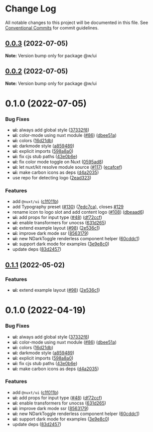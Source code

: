 # Change Log

All notable changes to this project will be documented in this file.
See [Conventional Commits](https://conventionalcommits.org) for commit guidelines.

## [0.0.3](https://github.com/516310460/ui/compare/@w/ui@0.0.2...@w/ui@0.0.3) (2022-07-05)

**Note:** Version bump only for package @w/ui





## [0.0.2](https://github.com/516310460/ui/compare/@w/ui@0.1.0...@w/ui@0.0.2) (2022-07-05)

**Note:** Version bump only for package @w/ui





# 0.1.0 (2022-07-05)


### Bug Fixes

* **ui:** always add global style ([37332f8](https://github.com/516310460/ui/commit/37332f8669f02257740baec6e3131fdca6a589b9))
* **ui:** color-mode using nuxt module ([#86](https://github.com/516310460/ui/issues/86)) ([dbee51a](https://github.com/516310460/ui/commit/dbee51abe69b2924cba1e09b630235008d347789))
* **ui:** colors ([16d21db](https://github.com/516310460/ui/commit/16d21dbfb7fc30b7b429f2d52bf71425c0e0dcf5))
* **ui:** darkmode style ([a859489](https://github.com/516310460/ui/commit/a859489036be3a9783733cb31d8609e60dd30928))
* **ui:** explicit imports ([598a8a0](https://github.com/516310460/ui/commit/598a8a0f7f0faa341d2cb391b74aa040c3430b55))
* **ui:** fix cjs stub paths ([43e0b6e](https://github.com/516310460/ui/commit/43e0b6e411d256314d879ba14706987968a1d62a))
* **ui:** fix color mode toggle on Nuxt ([0595ad8](https://github.com/516310460/ui/commit/0595ad82139fdd3ae054e0ce358cb345448f7d98))
* **ui:** let nuxt/kit resolve module source ([#117](https://github.com/516310460/ui/issues/117)) ([ecafcef](https://github.com/516310460/ui/commit/ecafcef782f96fd6520cce048faee0b74404b4ce))
* **ui:** make carbon icons as deps ([d4a2035](https://github.com/516310460/ui/commit/d4a203552513abedd60ed4d3e53b297268bf0872))
* use repo for detecting logo ([2ead323](https://github.com/516310460/ui/commit/2ead3237aa1b8cd747aa23602f5c4cd25bf8a2f7))


### Features

* add `@nuxt/ui` ([c1f011b](https://github.com/516310460/ui/commit/c1f011bebba38e28f5c38cbf69efaeb5f8d766b1))
* add Typography preset ([#130](https://github.com/516310460/ui/issues/130)) ([7edc7ca](https://github.com/516310460/ui/commit/7edc7ca536eb19d87047dcccf9089694bb21a5f8)), closes [#129](https://github.com/516310460/ui/issues/129)
* rename icon to logo slot and add content logo ([#108](https://github.com/516310460/ui/issues/108)) ([dbeaad6](https://github.com/516310460/ui/commit/dbeaad6793ee08b8c41660165fac252e733fe5fc))
* **ui:** add props for input type ([#48](https://github.com/516310460/ui/issues/48)) ([df72ccf](https://github.com/516310460/ui/commit/df72ccf626d72833ad4ec960956f2d2e662d6173))
* **ui:** enable transformers for unocss ([631d265](https://github.com/516310460/ui/commit/631d2655f0469286fd17b6ea39dbb0650571b156))
* **ui:** extend example layout ([#98](https://github.com/516310460/ui/issues/98)) ([2e536c1](https://github.com/516310460/ui/commit/2e536c164974282658b5f78a983fc30a123bfa7c))
* **ui:** improve dark mode ssr ([8563179](https://github.com/516310460/ui/commit/8563179107677c7ebad5553c1d76bd6a6c38113f))
* **ui:** new NDarkToggle renderless component helper ([60cddc1](https://github.com/516310460/ui/commit/60cddc15e1e68dcbb773f94c114194603d936280))
* **ui:** support dark mode for examples ([3e9e8c0](https://github.com/516310460/ui/commit/3e9e8c056697b1874004064391f8b8267aa59d9b))
* update deps ([83d2457](https://github.com/516310460/ui/commit/83d245724d7148d5e5469a36ffa86f1d85282e2e))





## [0.1.1](https://github.com/nuxt/ui/compare/@nuxt/ui@0.1.0...@nuxt/ui@0.1.1) (2022-05-02)


### Features

* **ui:** extend example layout ([#98](https://github.com/nuxt/ui/issues/98)) ([2e536c1](https://github.com/nuxt/ui/commit/2e536c164974282658b5f78a983fc30a123bfa7c))





# 0.1.0 (2022-04-19)


### Bug Fixes

* **ui:** always add global style ([37332f8](https://github.com/nuxt/ui/commit/37332f8669f02257740baec6e3131fdca6a589b9))
* **ui:** color-mode using nuxt module ([#86](https://github.com/nuxt/ui/issues/86)) ([dbee51a](https://github.com/nuxt/ui/commit/dbee51abe69b2924cba1e09b630235008d347789))
* **ui:** colors ([16d21db](https://github.com/nuxt/ui/commit/16d21dbfb7fc30b7b429f2d52bf71425c0e0dcf5))
* **ui:** darkmode style ([a859489](https://github.com/nuxt/ui/commit/a859489036be3a9783733cb31d8609e60dd30928))
* **ui:** explicit imports ([598a8a0](https://github.com/nuxt/ui/commit/598a8a0f7f0faa341d2cb391b74aa040c3430b55))
* **ui:** fix cjs stub paths ([43e0b6e](https://github.com/nuxt/ui/commit/43e0b6e411d256314d879ba14706987968a1d62a))
* **ui:** make carbon icons as deps ([d4a2035](https://github.com/nuxt/ui/commit/d4a203552513abedd60ed4d3e53b297268bf0872))


### Features

* add `@nuxt/ui` ([c1f011b](https://github.com/nuxt/ui/commit/c1f011bebba38e28f5c38cbf69efaeb5f8d766b1))
* **ui:** add props for input type ([#48](https://github.com/nuxt/ui/issues/48)) ([df72ccf](https://github.com/nuxt/ui/commit/df72ccf626d72833ad4ec960956f2d2e662d6173))
* **ui:** enable transformers for unocss ([631d265](https://github.com/nuxt/ui/commit/631d2655f0469286fd17b6ea39dbb0650571b156))
* **ui:** improve dark mode ssr ([8563179](https://github.com/nuxt/ui/commit/8563179107677c7ebad5553c1d76bd6a6c38113f))
* **ui:** new NDarkToggle renderless component helper ([60cddc1](https://github.com/nuxt/ui/commit/60cddc15e1e68dcbb773f94c114194603d936280))
* **ui:** support dark mode for examples ([3e9e8c0](https://github.com/nuxt/ui/commit/3e9e8c056697b1874004064391f8b8267aa59d9b))
* update deps ([83d2457](https://github.com/nuxt/ui/commit/83d245724d7148d5e5469a36ffa86f1d85282e2e))
